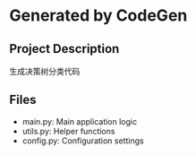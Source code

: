 # Generated by CodeGen

## Project Description
生成决策树分类代码

## Files
- main.py: Main application logic
- utils.py: Helper functions
- config.py: Configuration settings
